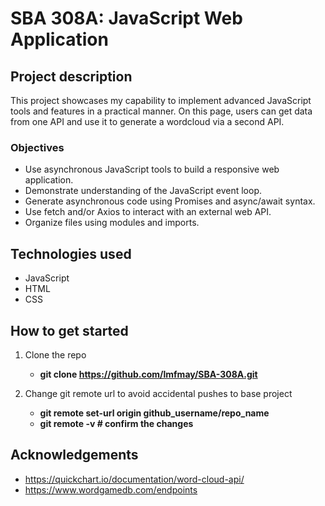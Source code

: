 # SBA 308A: JavaScript Web Application
## Project description
This project showcases my capability to implement advanced JavaScript tools and features in a practical manner. On this page, users can get data from one API and use it to generate a wordcloud via a second API.

### Objectives
- Use asynchronous JavaScript tools to build a responsive web application.
- Demonstrate understanding of the JavaScript event loop.
- Generate asynchronous code using Promises and async/await syntax.
- Use fetch and/or Axios to interact with an external web API.
- Organize files using modules and imports.

## Technologies used
- JavaScript
- HTML
- CSS

## How to get started
1. Clone the repo
    - **git clone https://github.com/lmfmay/SBA-308A.git**

2. Change git remote url to avoid accidental pushes to base project
    - **git remote set-url origin github_username/repo_name**
    - **git remote -v # confirm the changes**

## Acknowledgements
- https://quickchart.io/documentation/word-cloud-api/
- https://www.wordgamedb.com/endpoints